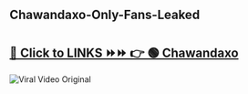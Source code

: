 
 ## Chawandaxo-Only-Fans-Leaked

# <h2><a href="https://clipsfans.com/Chawandaxo&ref=git">🔗 Click to LINKS ⏩⏩ 👉 🟢 Chawandaxo </a></h2>

<a href="https://clipsfans.com/Chawandaxo&ref=git" rel="nofollow" data-target="animated-image.originalLink"><img src="https://i.ibb.co.com/xMMVF88/686577567.gif" alt="Viral Video Original" style="max-width: 100%; display: inline-block;" data-target="animated-image.originalImage"></a>
